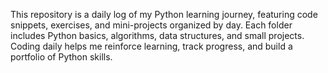 This repository is a daily log of my Python learning journey, featuring code snippets, exercises, and mini-projects organized by day. Each folder includes Python basics, algorithms, data structures, and small projects. Coding daily helps me reinforce learning, track progress, and build a portfolio of Python skills.
